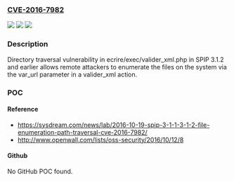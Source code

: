 ### [CVE-2016-7982](https://cve.mitre.org/cgi-bin/cvename.cgi?name=CVE-2016-7982)
![](https://img.shields.io/static/v1?label=Product&message=n%2Fa&color=blue)
![](https://img.shields.io/static/v1?label=Version&message=n%2Fa&color=blue)
![](https://img.shields.io/static/v1?label=Vulnerability&message=n%2Fa&color=brighgreen)

### Description

Directory traversal vulnerability in ecrire/exec/valider_xml.php in SPIP 3.1.2 and earlier allows remote attackers to enumerate the files on the system via the var_url parameter in a valider_xml action.

### POC

#### Reference
- https://sysdream.com/news/lab/2016-10-19-spip-3-1-1-3-1-2-file-enumeration-path-traversal-cve-2016-7982/
- http://www.openwall.com/lists/oss-security/2016/10/12/8

#### Github
No GitHub POC found.


